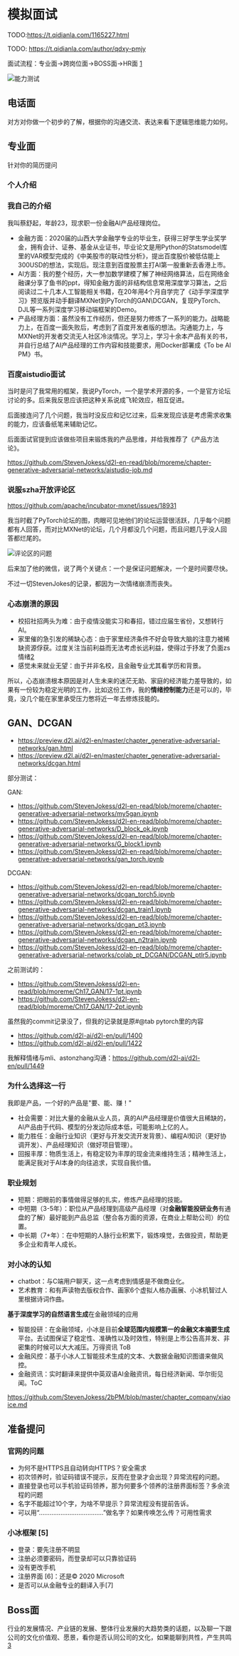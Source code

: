 # 模拟面试

TODO:https://t.qidianla.com/1165227.html

TODO: https://t.qidianla.com/author/qdxy-pmjy

面试流程：专业面→跨岗位面→BOSS面→HR面 [1]

![能力测试](../img/ability_test.png)

## 电话面

对方对你做一个初步的了解，根据你的沟通交流、表达来看下逻辑思维能力如何。

## 专业面

针对你的简历提问

### 个人介绍

### 我自己的介绍

我叫蔡舒起，年龄23，现求职一份金融AI产品经理岗位。

- 金融方面：2020届的山西大学金融学专业的毕业生，获得三好学生学业奖学金，拥有会计、证券、基金从业证书，毕业论文是用Python的Statsmodel库里的VAR模型完成的《中美股市的联动性分析》，提出百度股价被低估能上300USD的想法，实现后。现注意到百度股票主打AI第一股重新去香港上市。
- AI方面：我的整个经历，大一参加数学建模了解了神经网络算法，后在网络金融课分享了鱼书的ppt，得知金融方面的非结构信息常用深度学习算法，之后阅读过二十几本人工智能相关书籍，在20年用4个月自学完了《动手学深度学习》预览版并动手翻译MXNet到PyTorch的GAN\DCGAN，复现PyTorch、DJL等一系列深度学习移动端框架的Demo。
- 产品经理方面：虽然没有工作经历，但还是努力修炼了一系列的能力。战略能力上，在百度一面失败后，考虑到了百度开发者版的想法。沟通能力上，与MXNet的开发者交流无人社区冷淡情况。学习上，学习十余本产品有关的书，并自行总结了AI产品经理的工作内容和技能要求，用Docker部署成《To be AI PM》书。

### 百度aistudio面试

当时是问了我常用的框架，我说PyTorch，一个是学术开源的多，一个是官方论坛讨论的多。后来我反思应该把这种关系说成飞轮效应，相互促进。

后面接连问了几个问题，我当时没反应和记忆过来，后来发现应该是考虑需求收集的能力，应该备纸笔来辅助记忆。

后面面试官提到应该做些项目来锻炼我的产品思维，并给我推荐了《产品方法论》。

https://github.com/StevenJokess/d2l-en-read/blob/moreme/chapter-generative-adversarial-networks/aistudio-job.md

### 说服szha开放评论区

https://github.com/apache/incubator-mxnet/issues/18931

我当时截了PyTorch论坛的图，肉眼可见地他们的论坛运营很活跃，几乎每个问题都有人回答，而对比MXNet的论坛，几个月都没几个问题，而且问题几乎没人回答都烂尾的。

![评论区的问题](../img/MXNet_forum_questions.png)

后来加了他的微信，说了两个关键点：一个是保证问题解决，一个是时间要尽快。

不过一切StevenJokes的记录，都因为一次情绪崩溃而丧失。

### 心态崩溃的原因

- 校招社招两头为难：由于疫情没能实习和春招，错过应届生省份，又想转行AI。
- 家里催的急引发的稀缺心态：由于家里经济条件不好会导致大脑的注意力被稀缺资源俘获。过度关注当前利益而无法考虑长远利益，使得过于抒发了负面zs情绪[2]
- 感觉未来就业无望：由于并非名校，且金融专业尤其看学历和背景。

所以，心态崩溃根本原因是对人生未来的迷茫无助、家庭的经济能力差导致的，如果有一份较为稳定光明的工作，比如这份工作，我的**情绪控制能力**还是可以的，毕竟，没几个能在家里承受压力憋将近一年去修炼技能的。

## GAN、DCGAN

- https://preview.d2l.ai/d2l-en/master/chapter_generative-adversarial-networks/gan.html
- https://preview.d2l.ai/d2l-en/master/chapter_generative-adversarial-networks/dcgan.html

部分测试：

GAN:

- https://github.com/StevenJokess/d2l-en-read/blob/moreme/chapter-generative-adversarial-networks/my5gan.ipynb
- https://github.com/StevenJokess/d2l-en-read/blob/moreme/chapter-generative-adversarial-networks/D_block_ok.ipynb
- https://github.com/StevenJokess/d2l-en-read/blob/moreme/chapter-generative-adversarial-networks/G_block1.ipynb
- https://github.com/StevenJokess/d2l-en-read/blob/moreme/chapter-generative-adversarial-networks/gan_torch.ipynb

DCGAN:

- https://github.com/StevenJokess/d2l-en-read/blob/moreme/chapter-generative-adversarial-networks/dcgan_torch5.ipynb
- https://github.com/StevenJokess/d2l-en-read/blob/moreme/chapter-generative-adversarial-networks/dcgan_train1.ipynb
- https://github.com/StevenJokess/d2l-en-read/blob/moreme/chapter-generative-adversarial-networks/dcgan_pt3.ipynb
- https://github.com/StevenJokess/d2l-en-read/blob/moreme/chapter-generative-adversarial-networks/dcgan_n2train.ipynb
- https://github.com/StevenJokess/d2l-en-read/blob/moreme/chapter-generative-adversarial-networks/colab_pt_DCGAN/DCGAN_ptlr5.ipynb

之前测试的：

- https://github.com/StevenJokess/d2l-en-read/blob/moreme/Ch17_GAN/17-1pt.ipynb
- https://github.com/StevenJokess/d2l-en-read/blob/moreme/Ch17_GAN/17-2pt.ipynb

虽然我的commit记录没了，但我的记录就是原#@tab pytorch里的内容

- https://github.com/d2l-ai/d2l-en/pull/1400
- https://github.com/d2l-ai/d2l-en/pull/1422

我解释情绪与mli、astonzhang沟通：https://github.com/d2l-ai/d2l-en/pull/1449

### 为什么选择这一行

我即是产品，一个好的产品是"要、能、赚！"

- 社会需要：对比大量的金融从业人员，真的AI产品经理是价值很大且稀缺的，AI产品由于代码、模型的分发边际成本低，可能影响上亿的人。
- 能力胜任：金融行业知识（更好与开发交流开发背景）、编程AI知识（更好协调开发）、产品经理知识（做好项目管理）。
- 回报丰厚：物质生活上，有稳定较为丰厚的现金流来维持生活；精神生活上，能满足我对于AI本身的向往追求，实现自我价值。

### 职业规划

- 短期：把眼前的事情做得足够的扎实，修炼产品经理的技能。
- 中短期（3-5年）：职位从产品经理到高级产品经理（对**金融智能投研业务**有通盘的了解）最好能到产品总监（整合各方面的资源，在商业上帮助公司）的位置。
- 中长期（7+年）：在中短期的人脉行业积累下，锻炼嗅觉，去做投资，帮助更多企业和青年人成长。

### 对小冰的认知

- chatbot：与C端用户聊天，这一点考虑到情感是不做商业化。
- 艺术教育：和有声读物去版权合作、画家6个虚拟人格办画展、小冰机智过人里根据诗词作曲。

**基于深度学习的自然语言生成**在金融领域的应用

- 智能投研：在金融领域，小冰是目前**全球范围内规模第一的金融文本摘要生成**平台。去试图保证了稳定性、准确性以及时效性，特别是上市公告高并发、非密集的时候可以大大减压。万得资讯 ToB
- 金融风控：基于小冰人工智能技术生成的文本、大数据金融知识图谱来做风控。
- 金融资讯：实时翻译来提供中英双语AI金融资讯，每日经济新闻、华尔街见闻。ToC

https://github.com/StevenJokess/2bPM/blob/master/chapter_company/xiaoice.md

## 准备提问

### 官网的问题

- 为何不是HTTPS且自动转向HTTPS？安全需求
- 初次领养时，验证码错误不提示，反而在登录才会出现？异常流程的问题。
- 直接登录也可以手机验证码领养，那为何要多个领养的注册界面标签？多余流程的问题
- 名字不能超过10个字，为啥不早提示？异常流程没有提前告诉。
- 可以用“………………………………”做名字？如果传唤怎么传？可用性需求

### 小冰框架 [5]

- 登录：要先注册不明显
- 注册必须要密码，而登录却可以只靠验证码
- 没有更改手机
- 注册界面 [6]：还是© 2020 Microsoft
- 是否可以从金融专业的翻译入手[7]

## Boss面

行业的发展情况、产业链的发展、整体行业发展的大趋势类的话题，以及聊一下跟公司的文化价值观、愿景，看你是否认同公司的文化，如果能聊到共性，产生共鸣[3]

[1]: https://t.qidianla.com/1165227.html
[2]: https://www.zhihu.com/question/20791021/answer/652756690
[3]: https://t.qidianla.com/1165227.html
